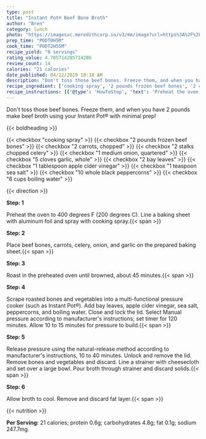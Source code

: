 ```yaml
---
type: post
title: "Instant Pot® Beef Bone Broth"
author: "Bren"
category: lunch
photo: "https://imagesvc.meredithcorp.io/v3/mm/image?url=https%3A%2F%2Fimages.media-allrecipes.com%2Fuserphotos%2F6338393.jpg"
prep_time: "P0DT0H5M"
cook_time: "P0DT2H55M"
recipe_yield: "8 servings"
rating_value: 4.785714285714286
review_count: 14
calories: "21 calories"
date_published: 04/12/2019 10:18 AM
description: "Don't toss those beef bones. Freeze them, and when you have 2 pounds make beef broth using your Instant Pot® with minimal prep!"
recipe_ingredient: ['cooking spray', '2 pounds frozen beef bones', '2 carrots, chopped', '2 stalks chopped celery', '1 medium onion, quartered', '5 cloves garlic, whole', '2 bay leaves', '1 tablespoon apple cider vinegar', '1 teaspoon sea salt', '10 whole black peppercorns', '6 cups boiling water']
recipe_instructions: [{'@type': 'HowToStep', 'text': 'Preheat the oven to 400 degrees F (200 degrees C). Line a baking sheet with aluminum foil and spray with cooking spray.\n'}, {'@type': 'HowToStep', 'text': 'Place beef bones, carrots, celery, onion, and garlic on the prepared baking sheet.\n'}, {'@type': 'HowToStep', 'text': 'Roast in the preheated oven until browned, about 45 minutes.\n'}, {'@type': 'HowToStep', 'text': "Scrape roasted bones and vegetables into a multi-functional pressure cooker (such as Instant Pot&reg;). Add bay leaves, apple cider vinegar, sea salt, peppercorns, and boiling water. Close and lock the lid. Select Manual pressure according to manufacturer's instructions; set timer for 120 minutes. Allow 10 to 15 minutes for pressure to build.\n"}, {'@type': 'HowToStep', 'text': "Release pressure using the natural-release method according to manufacturer's instructions, 10 to 40 minutes. Unlock and remove the lid. Remove bones and vegetables and discard. Line a strainer with cheesecloth and set over a large bowl. Pour broth through strainer and discard solids.\n"}, {'@type': 'HowToStep', 'text': 'Allow broth to cool. Remove and discard fat layer.\n'}]
---
```


Don't toss those beef bones. Freeze them, and when you have 2 pounds make beef broth using your Instant Pot® with minimal prep! 

{{< boldheading >}}

{{< checkbox "cooking spray" >}}
{{< checkbox "2 pounds frozen beef bones" >}}
{{< checkbox "2  carrots, chopped" >}}
{{< checkbox "2 stalks chopped celery" >}}
{{< checkbox "1 medium onion, quartered" >}}
{{< checkbox "5 cloves garlic, whole" >}}
{{< checkbox "2  bay leaves" >}}
{{< checkbox "1 tablespoon apple cider vinegar" >}}
{{< checkbox "1 teaspoon sea salt" >}}
{{< checkbox "10  whole black peppercorns" >}}
{{< checkbox "6 cups boiling water" >}}


{{< direction >}}

**Step: 1**

Preheat the oven to 400 degrees F (200 degrees C). Line a baking sheet with aluminum foil and spray with cooking spray.{{< span >}}

**Step: 2**

Place beef bones, carrots, celery, onion, and garlic on the prepared baking sheet.{{< span >}}

**Step: 3**

Roast in the preheated oven until browned, about 45 minutes.{{< span >}}

**Step: 4**

Scrape roasted bones and vegetables into a multi-functional pressure cooker (such as Instant Pot®). Add bay leaves, apple cider vinegar, sea salt, peppercorns, and boiling water. Close and lock the lid. Select Manual pressure according to manufacturer's instructions; set timer for 120 minutes. Allow 10 to 15 minutes for pressure to build.{{< span >}}

**Step: 5**

Release pressure using the natural-release method according to manufacturer's instructions, 10 to 40 minutes. Unlock and remove the lid. Remove bones and vegetables and discard. Line a strainer with cheesecloth and set over a large bowl. Pour broth through strainer and discard solids.{{< span >}}

**Step: 6**

Allow broth to cool. Remove and discard fat layer.{{< span >}}

{{< nutrition >}}

**Per Serving:** 21 calories; protein 0.6g; carbohydrates 4.8g; fat 0.1g; sodium 247.7mg.